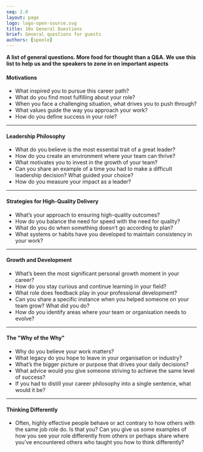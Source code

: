 ```yaml
---
seq: 2.0
layout: page
logo: logo-open-source.svg
title: 10x General Questions
brief: General questions for guests
authors: [spoole]
---
```


**A list of general questions. 
More food for thought than a Q&A. 
We use this list to help us and the speakers to zone in on important aspects**

#### Motivations

*  What inspired you to pursue this career path?
*  What do you find most fulfilling about your role?
*  When you face a challenging situation, what drives you to push through?
*  What values guide the way you approach your work?
*  How do you define success in your role?

---

#### Leadership Philosophy

*  What do you believe is the most essential trait of a great leader?
*  How do you create an environment where your team can thrive?
*  What motivates you to invest in the growth of your team?
*  Can you share an example of a time you had to make a difficult leadership decision? What guided your choice?
*  How do you measure your impact as a leader?

---

#### Strategies for High-Quality Delivery

*  What’s your approach to ensuring high-quality outcomes?
*  How do you balance the need for speed with the need for quality?
*  What do you do when something doesn’t go according to plan? 
*  What systems or habits have you developed to maintain consistency in your work?
 
---

#### Growth and Development

*  What’s been the most significant personal growth moment in your career?
*  How do you stay curious and continue learning in your field?
*  What role does feedback play in your professional development?
*  Can you share a specific instance when you helped someone on your team grow? What did you do?
*  How do you identify areas where your team or organisation needs to evolve?

---

#### The "Why of the Why"

*  Why do you believe your work matters?
*  What legacy do you hope to leave in your organisation or industry?
*  What’s the bigger picture or purpose that drives your daily decisions?
*  What advice would you give someone striving to achieve the same level of success?
*  If you had to distill your career philosophy into a single sentence, what would it be?

---

#### Thinking Differently

* Often, highly effective people behave or act contrary to how others with the same job role do. Is that you? Can you give us some examples of how you see your role differently from others or perhaps share where you’ve encountered others who taught you how to think differently?
